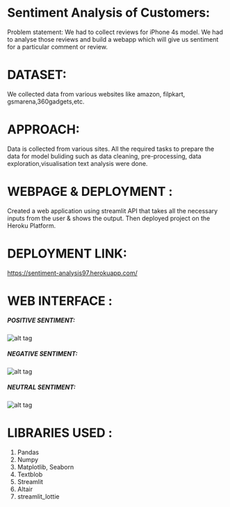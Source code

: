 # Sentiment Analysis of Customers:
Problem statement: We had to collect reviews for iPhone 4s model. We had to analyse those reviews and build a webapp which will give us sentiment for a particular comment or review.

# DATASET:
We collected data from various websites like amazon, filpkart, gsmarena,360gadgets,etc.

# APPROACH:
Data is collected from various sites. All the required tasks to prepare the data for model buliding such as data cleaning, pre-processing, data exploration,visualisation text analysis were done.


# WEBPAGE & DEPLOYMENT : 
Created a web application using streamlit API that takes all the necessary inputs from the user & shows the output. Then deployed project on the Heroku Platform.

# DEPLOYMENT LINK:
https://sentiment-analysis97.herokuapp.com/

# WEB INTERFACE :
##### POSITIVE SENTIMENT:
![alt tag](https://github.com/AishwaryaMate99/Sentiment-Analysis/blob/main/Images/POSTIVE%20SENTIMENT.jpg)
##### NEGATIVE SENTIMENT:
![alt tag](https://github.com/AishwaryaMate99/Sentiment-Analysis/blob/main/Images/NEGATIVE%20SENTIMENT.jpg)
##### NEUTRAL SENTIMENT:
![alt tag](https://github.com/AishwaryaMate99/Sentiment-Analysis/blob/main/Images/NEUTRAL%20SENTIMENT.jpg)

# LIBRARIES USED :
1) Pandas
2) Numpy
3) Matplotlib, Seaborn
4) Textblob
5) Streamlit 
6) Altair
7) streamlit_lottie
